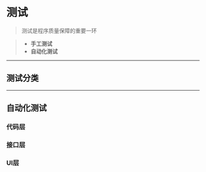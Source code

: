 # **测试**
> 测试是程序质量保障的重要一环

> - **手工测试**
> - **自动化测试**


---

## 测试分类

---

## 自动化测试


### 代码层

### 接口层

### UI层
